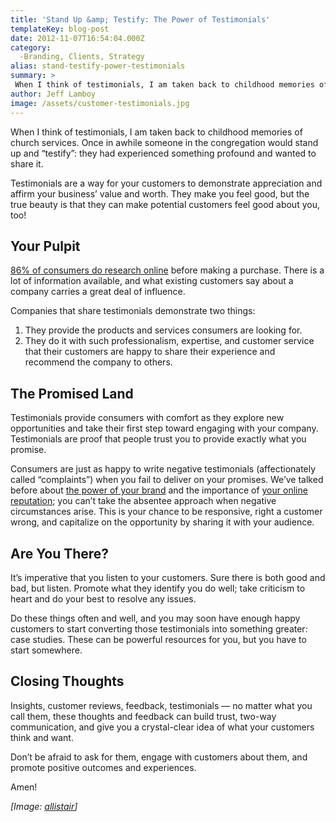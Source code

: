 ```yaml
---
title: 'Stand Up &amp; Testify: The Power of Testimonials'
templateKey: blog-post
date: 2012-11-07T16:54:04.000Z
category: 
  -Branding, Clients, Strategy
alias: stand-testify-power-testimonials
summary: > 
 When I think of testimonials, I am taken back to childhood memories of church services. Once in awhile someone in the congregation would stand up and "testify": they had experienced something profound and wanted to share it.
author: Jeff Lamboy
image: /assets/customer-testimonials.jpg
---
```


When I think of testimonials, I am taken back to childhood memories of church services. Once in awhile someone in the congregation would stand up and “testify”: they had experienced something profound and wanted to share it.

Testimonials are a way for your customers to demonstrate appreciation and affirm your business’ value and worth. They make you feel good, but the true beauty is that they can make potential customers feel good about you, too!

Your Pulpit
-----------

[86% of consumers do research online](http://www.inc.com/news/articles/201102/half-of-consumers-combine-search-and-social-media-for-help-buying.html) before making a purchase. There is a lot of information available, and what existing customers say about a company carries a great deal of influence.

Companies that share testimonials demonstrate two things:

1.  They provide the products and services consumers are looking for.
2.  They do it with such professionalism, expertise, and customer service that their customers are happy to share their experience and recommend the company to others.

The Promised Land
-----------------

Testimonials provide consumers with comfort as they explore new opportunities and take their first step toward engaging with your company. Testimonials are proof that people trust you to provide exactly what you promise.

Consumers are just as happy to write negative testimonials (affectionately called “complaints”) when you fail to deliver on your promises. We’ve talked before about [the power of your brand](/blog/10/11/2012/it-s-not-strategy-until-you-brand-it) and the importance of [your online reputation](/blog/10/09/2012/dig-your-own-grave-paid-reviews); you can’t take the absentee approach when negative circumstances arise. This is your chance to be responsive, right a customer wrong, and capitalize on the opportunity by sharing it with your audience.

Are You There?
--------------

It’s imperative that you listen to your customers. Sure there is both good and bad, but listen. Promote what they identify you do well; take criticism to heart and do your best to resolve any issues.

Do these things often and well, and you may soon have enough happy customers to start converting those testimonials into something greater: case studies. These can be powerful resources for you, but you have to start somewhere.

Closing Thoughts
----------------

Insights, customer reviews, feedback, testimonials — no matter what you call them, these thoughts and feedback can build trust, two-way communication, and give you a crystal-clear idea of what your customers think and want.

Don’t be afraid to ask for them, engage with customers about them, and promote positive outcomes and experiences.

Amen!

_\[Image: [allistair](http://www.flickr.com/photos/94215313@N00/7890888070/in/photostream)\]_